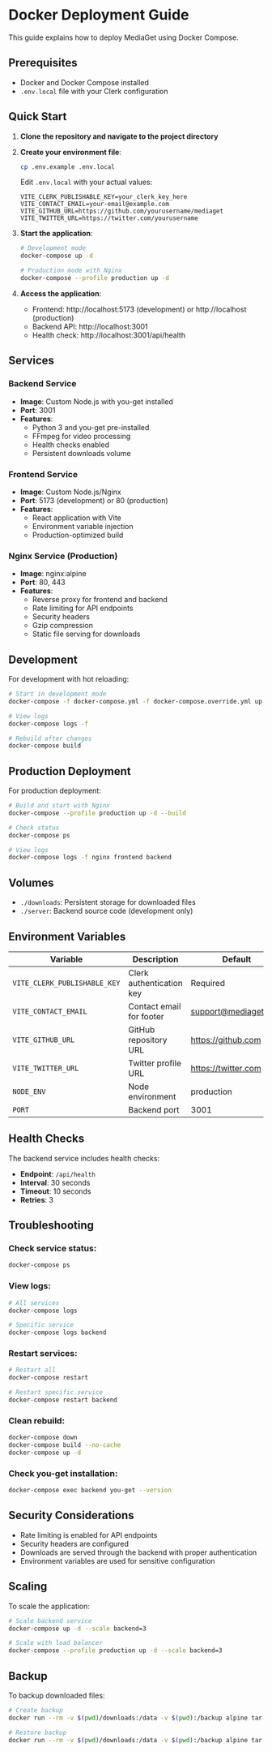 # Docker Deployment Guide

This guide explains how to deploy MediaGet using Docker Compose.

## Prerequisites

- Docker and Docker Compose installed
- `.env.local` file with your Clerk configuration

## Quick Start

1. **Clone the repository and navigate to the project directory**

2. **Create your environment file**:
   ```bash
   cp .env.example .env.local
   ```
   
   Edit `.env.local` with your actual values:
   ```env
   VITE_CLERK_PUBLISHABLE_KEY=your_clerk_key_here
   VITE_CONTACT_EMAIL=your-email@example.com
   VITE_GITHUB_URL=https://github.com/yourusername/mediaget
   VITE_TWITTER_URL=https://twitter.com/yourusername
   ```

3. **Start the application**:
   ```bash
   # Development mode
   docker-compose up -d
   
   # Production mode with Nginx
   docker-compose --profile production up -d
   ```

4. **Access the application**:
   - Frontend: http://localhost:5173 (development) or http://localhost (production)
   - Backend API: http://localhost:3001
   - Health check: http://localhost:3001/api/health

## Services

### Backend Service
- **Image**: Custom Node.js with you-get installed
- **Port**: 3001
- **Features**: 
  - Python 3 and you-get pre-installed
  - FFmpeg for video processing
  - Health checks enabled
  - Persistent downloads volume

### Frontend Service
- **Image**: Custom Node.js/Nginx
- **Port**: 5173 (development) or 80 (production)
- **Features**:
  - React application with Vite
  - Environment variable injection
  - Production-optimized build

### Nginx Service (Production)
- **Image**: nginx:alpine
- **Port**: 80, 443
- **Features**:
  - Reverse proxy for frontend and backend
  - Rate limiting for API endpoints
  - Security headers
  - Gzip compression
  - Static file serving for downloads

## Development

For development with hot reloading:

```bash
# Start in development mode
docker-compose -f docker-compose.yml -f docker-compose.override.yml up -d

# View logs
docker-compose logs -f

# Rebuild after changes
docker-compose build
```

## Production Deployment

For production deployment:

```bash
# Build and start with Nginx
docker-compose --profile production up -d --build

# Check status
docker-compose ps

# View logs
docker-compose logs -f nginx frontend backend
```

## Volumes

- `./downloads`: Persistent storage for downloaded files
- `./server`: Backend source code (development only)

## Environment Variables

| Variable | Description | Default |
|----------|-------------|---------|
| `VITE_CLERK_PUBLISHABLE_KEY` | Clerk authentication key | Required |
| `VITE_CONTACT_EMAIL` | Contact email for footer | support@mediaget.com |
| `VITE_GITHUB_URL` | GitHub repository URL | https://github.com |
| `VITE_TWITTER_URL` | Twitter profile URL | https://twitter.com |
| `NODE_ENV` | Node environment | production |
| `PORT` | Backend port | 3001 |

## Health Checks

The backend service includes health checks:
- **Endpoint**: `/api/health`
- **Interval**: 30 seconds
- **Timeout**: 10 seconds
- **Retries**: 3

## Troubleshooting

### Check service status:
```bash
docker-compose ps
```

### View logs:
```bash
# All services
docker-compose logs

# Specific service
docker-compose logs backend
```

### Restart services:
```bash
# Restart all
docker-compose restart

# Restart specific service
docker-compose restart backend
```

### Clean rebuild:
```bash
docker-compose down
docker-compose build --no-cache
docker-compose up -d
```

### Check you-get installation:
```bash
docker-compose exec backend you-get --version
```

## Security Considerations

- Rate limiting is enabled for API endpoints
- Security headers are configured
- Downloads are served through the backend with proper authentication
- Environment variables are used for sensitive configuration

## Scaling

To scale the application:

```bash
# Scale backend service
docker-compose up -d --scale backend=3

# Scale with load balancer
docker-compose --profile production up -d --scale backend=3
```

## Backup

To backup downloaded files:

```bash
# Create backup
docker run --rm -v $(pwd)/downloads:/data -v $(pwd):/backup alpine tar czf /backup/downloads-backup.tar.gz -C /data .

# Restore backup
docker run --rm -v $(pwd)/downloads:/data -v $(pwd):/backup alpine tar xzf /backup/downloads-backup.tar.gz -C /data
```
